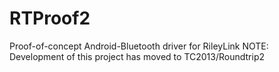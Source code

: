 # RTProof2
Proof-of-concept Android-Bluetooth driver for RileyLink
NOTE: Development of this project has moved to TC2013/Roundtrip2
